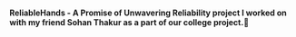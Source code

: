 <h4>ReliableHands - A Promise of Unwavering Reliability project I worked on with my friend Sohan Thakur as a part of our college project.🎉</h4>

